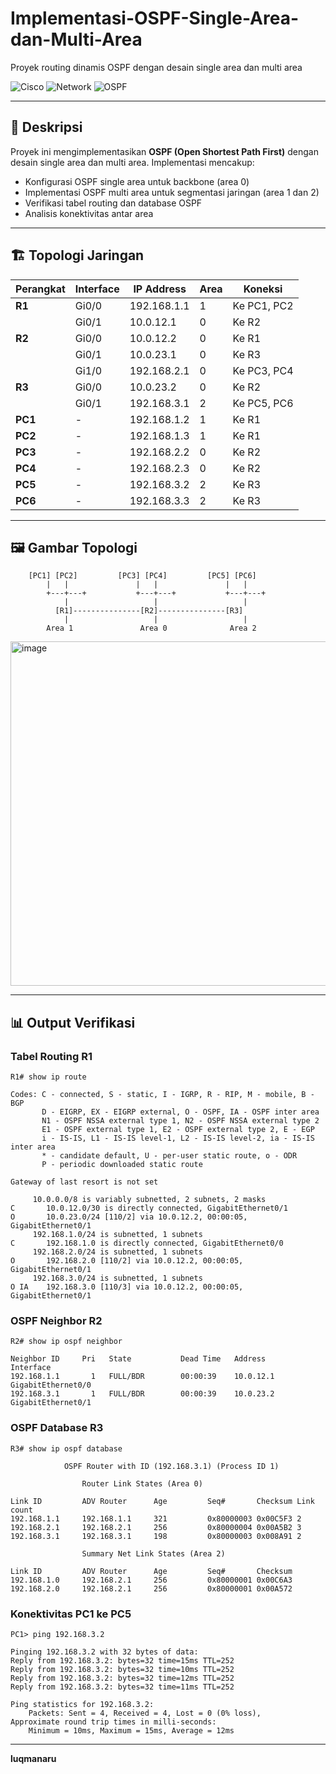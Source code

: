 # Implementasi-OSPF-Single-Area-dan-Multi-Area

Proyek routing dinamis OSPF dengan desain single area dan multi area

![Cisco](https://img.shields.io/badge/Cisco-OSPF-blue?style=for-the-badge&logo=cisco&logoColor=white)
![Network](https://img.shields.io/badge/Network-Tiered-green?style=for-the-badge)
![OSPF](https://img.shields.io/badge/OSPF-Multi_Area-orange?style=for-the-badge)

---

## 📝 Deskripsi
Proyek ini mengimplementasikan **OSPF (Open Shortest Path First)** dengan desain single area dan multi area. Implementasi mencakup:
- Konfigurasi OSPF single area untuk backbone (area 0)
- Implementasi OSPF multi area untuk segmentasi jaringan (area 1 dan 2)
- Verifikasi tabel routing dan database OSPF
- Analisis konektivitas antar area

---

## 🏗️ Topologi Jaringan
| Perangkat | Interface | IP Address | Area | Koneksi |
|-----------|-----------|------------|------|---------|
| **R1** | Gi0/0 | 192.168.1.1 | 1 | Ke PC1, PC2 |
| | Gi0/1 | 10.0.12.1 | 0 | Ke R2 |
| **R2** | Gi0/0 | 10.0.12.2 | 0 | Ke R1 |
| | Gi0/1 | 10.0.23.1 | 0 | Ke R3 |
| | Gi1/0 | 192.168.2.1 | 0 | Ke PC3, PC4 |
| **R3** | Gi0/0 | 10.0.23.2 | 0 | Ke R2 |
| | Gi0/1 | 192.168.3.1 | 2 | Ke PC5, PC6 |
| **PC1** | - | 192.168.1.2 | 1 | Ke R1 |
| **PC2** | - | 192.168.1.3 | 1 | Ke R1 |
| **PC3** | - | 192.168.2.2 | 0 | Ke R2 |
| **PC4** | - | 192.168.2.3 | 0 | Ke R2 |
| **PC5** | - | 192.168.3.2 | 2 | Ke R3 |
| **PC6** | - | 192.168.3.3 | 2 | Ke R3 |

---

## 🖼️ Gambar Topologi
```
    [PC1] [PC2]         [PC3] [PC4]         [PC5] [PC6]
        |   |               |   |               |   |
        +---+---+           +---+---+           +---+---+
            |                   |                   |
          [R1]---------------[R2]---------------[R3]
            |                   |                   |
        Area 1               Area 0              Area 2
```
<img width="827" height="551" alt="image" src="https://github.com/user-attachments/assets/a51b22f3-1e54-4d21-962d-64e074d49a45" />

---

## 📊 Output Verifikasi
### Tabel Routing R1
```
R1# show ip route

Codes: C - connected, S - static, I - IGRP, R - RIP, M - mobile, B - BGP
       D - EIGRP, EX - EIGRP external, O - OSPF, IA - OSPF inter area
       N1 - OSPF NSSA external type 1, N2 - OSPF NSSA external type 2
       E1 - OSPF external type 1, E2 - OSPF external type 2, E - EGP
       i - IS-IS, L1 - IS-IS level-1, L2 - IS-IS level-2, ia - IS-IS inter area
       * - candidate default, U - per-user static route, o - ODR
       P - periodic downloaded static route

Gateway of last resort is not set

     10.0.0.0/8 is variably subnetted, 2 subnets, 2 masks
C       10.0.12.0/30 is directly connected, GigabitEthernet0/1
O       10.0.23.0/24 [110/2] via 10.0.12.2, 00:00:05, GigabitEthernet0/1
     192.168.1.0/24 is subnetted, 1 subnets
C       192.168.1.0 is directly connected, GigabitEthernet0/0
     192.168.2.0/24 is subnetted, 1 subnets
O       192.168.2.0 [110/2] via 10.0.12.2, 00:00:05, GigabitEthernet0/1
     192.168.3.0/24 is subnetted, 1 subnets
O IA    192.168.3.0 [110/3] via 10.0.12.2, 00:00:05, GigabitEthernet0/1
```

### OSPF Neighbor R2
```
R2# show ip ospf neighbor

Neighbor ID     Pri   State           Dead Time   Address         Interface
192.168.1.1       1   FULL/BDR        00:00:39    10.0.12.1     GigabitEthernet0/0
192.168.3.1       1   FULL/BDR        00:00:39    10.0.23.2     GigabitEthernet0/1
```

### OSPF Database R3
```
R3# show ip ospf database

            OSPF Router with ID (192.168.3.1) (Process ID 1)

                Router Link States (Area 0)

Link ID         ADV Router      Age         Seq#       Checksum Link count
192.168.1.1     192.168.1.1     321         0x80000003 0x00C5F3 2
192.168.2.1     192.168.2.1     256         0x80000004 0x00A5B2 3
192.168.3.1     192.168.3.1     198         0x80000003 0x008A91 2

                Summary Net Link States (Area 2)

Link ID         ADV Router      Age         Seq#       Checksum
192.168.1.0     192.168.2.1     256         0x80000001 0x00C6A3
192.168.2.0     192.168.2.1     256         0x80000001 0x00A572
```

### Konektivitas PC1 ke PC5
```
PC1> ping 192.168.3.2

Pinging 192.168.3.2 with 32 bytes of data:
Reply from 192.168.3.2: bytes=32 time=15ms TTL=252
Reply from 192.168.3.2: bytes=32 time=10ms TTL=252
Reply from 192.168.3.2: bytes=32 time=12ms TTL=252
Reply from 192.168.3.2: bytes=32 time=11ms TTL=252

Ping statistics for 192.168.3.2:
    Packets: Sent = 4, Received = 4, Lost = 0 (0% loss),
Approximate round trip times in milli-seconds:
    Minimum = 10ms, Maximum = 15ms, Average = 12ms
```

---
**luqmanaru**  
